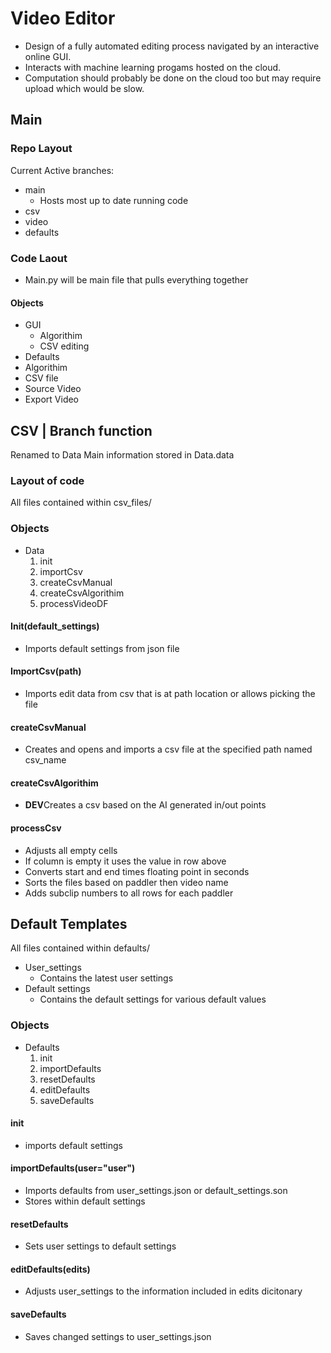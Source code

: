 # Video Editor

* Design of a fully automated editing process navigated by an interactive online GUI.
* Interacts with machine learning progams hosted on the cloud.
* Computation should probably be done on the cloud too but may require upload which would be slow.

## Main

### Repo Layout

Current Active branches:

* main
  * Hosts most up to date running code
* csv
* video
* defaults

### Code Laout

* Main.py will be main file that pulls everything together

#### Objects

* GUI
  * Algorithim
  * CSV editing
* Defaults
* Algorithim
* CSV file
* Source Video
* Export Video

## CSV | Branch function

Renamed to Data
  Main information stored in Data.data

### Layout of code

All files contained within csv_files/

### Objects

* Data
  1. init
  2. importCsv
  3. createCsvManual
  4. createCsvAlgorithim
  5. processVideoDF

#### Init(default_settings)

* Imports default settings from json file

#### ImportCsv(path)
  
* Imports edit data from csv that is at path location or allows picking the file

#### createCsvManual

* Creates and opens and imports a csv file at the specified path named csv_name

#### createCsvAlgorithim

* **DEV**Creates a csv based on the AI generated in/out points

#### processCsv

* Adjusts all empty cells
* If column is empty it uses the value in row above
* Converts start and end times floating point in seconds
* Sorts the files based on paddler then video name
* Adds subclip numbers to all rows for each paddler

## Default Templates

All files contained within defaults/

* User_settings
  * Contains the latest user settings
* Default settings
  * Contains the default settings for various default values

### Objects

* Defaults
  1. init
  2. importDefaults
  3. resetDefaults
  4. editDefaults
  5. saveDefaults

#### init

* imports default settings
  
#### importDefaults(user="user")

* Imports defaults from user_settings.json or default_settings.son
* Stores within default settings

#### resetDefaults

* Sets user settings to default settings

#### editDefaults(edits)

* Adjusts user_settings to the information included in edits dicitonary

#### saveDefaults

* Saves changed settings to user_settings.json